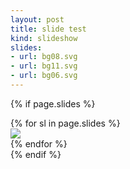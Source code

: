 ```yaml
---
layout: post
title: slide test
kind: slideshow
slides:
- url: bg08.svg
- url: bg11.svg
- url: bg06.svg
---
```


{% if page.slides %}
<div class="slick-slideshow">
{% for sl in page.slides %}
    <div><img src="{{ site.baseurl }}/kdk-assets/imgs/{{ sl.url }}" /></div>
{% endfor %}
</div>
{% endif %}
